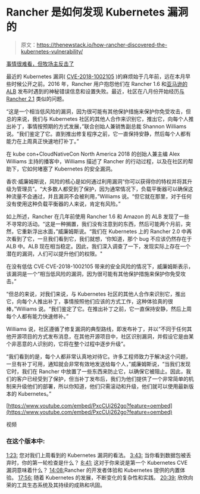 # Rancher 是如何发现 Kubernetes 漏洞的

> 原文：<https://thenewstack.io/how-rancher-discovered-the-kubernetes-vulnerability/>

[事情很难看，但牧场主反击了](https://thenewstack.simplecast.com/episodes/it-was-ugly-but-rancher-fought-back)

最近的 Kubernetes 漏洞( [CVE-2018-1002105](https://github.com/kubernetes/kubernetes/issues/71411) )的麻烦始于几年前，远在本月早些时候公开之前。2016 年，Rancher 用户抱怨他们在 Rancher 1.6 和[亚马逊的 ALB](https://docs.aws.amazon.com/elasticloadbalancing/latest/application/introduction.html) 发布时遇到的神秘错误信息和设置失败。最近，社区在八月份开始经历[与](https://github.com/rancher/rancher/issues/14931) [Rancher 2.1](https://github.com/rancher/rancher/wiki/Rancher-2.1) 类似的问题。

“这是一个相当低风险的漏洞，因为很可能有其他保护措施来保护你免受攻击，但总的来说，我们与 Kubernetes 社区的其他人合作来识别它，推出它，向每个人推出补丁，事情按预期的方式发展，”联合创始人兼销售副总裁 Shannon Williams 说。“我们鉴定了它。直到推出修复程序之前，它一直保持安静，然后每个人都有能力在上周真正快速地打补丁。”

在 kube con+CloudNativeCon North America 2018 的创始人兼主编 Alex Williams 主持的播客中，Williams 描述了 Rancher 的行动过程，以及在社区的帮助下，它如何堵塞了 Kubernetes 的安全漏洞。

香农·威廉姆斯说，风险的核心是如何通过利用漏洞“你可以获得你的特权并将其升级为管理员”。“大多数人都受到了保护，因为通常情况下，负载平衡器可以确保这种流量不会通过，并且漏洞不会被利用，”Williams 说。“但它就在那里，对于任何没有使用这种负载平衡器的人来说，肯定有风险。”

如上所述，Rancher 在几年前使用 Rancher 1.6 和 Amazon 的 ALB 发现了一些不寻常的活动。“这是一种搁置，我们没有注意到的东西，然后可能两个月前，突然，它重新浮出水面，”威廉姆斯说。“我们在 Kubernetes 上的 Rancher 2.0 中再次看到了它，一旦我们看到它，我们就想，‘你知道，那个 bug 不应该仍然存在于 ALB 中。ALB 现在相当稳定。因此，我们深入调查了一下，发现实际上存在一个潜在的漏洞，人们可以提升他们的权限。"

在没有低估 CVE·CVE-2018-1002105 带来的安全风险的情况下，威廉姆斯表示，该漏洞是一个“相当低风险的漏洞，因为很可能有其他保护措施来保护你免受攻击。”

“但总的来说，对我们来说，与 Kubernetes 社区的其他人合作来识别它，推出它，向每个人推出补丁，事情按照他们应该的方式工作，这种体验真的很棒，”Williams 说。“我们鉴定了它。在推出补丁之前，它一直保持安静，然后上周每个人都有能力快速修补。”

Williams 说，社区遵循了修复漏洞的典型路线，即发布补丁，并以“不同于任何其他开源项目的方式发布消息，在其他开源项目中，社区识别漏洞，并假设它是由某个非恶意的人识别的，它将在整个过程中逐步升级”。

“我们看到的是，每个人都非常认真地对待它。许多工程师致力于解决这个问题，一旦有补丁可用，通知就会非常有效地发送给每个人，”威廉姆斯说，“当我们发现它时，我们在 Rancher 中放置了一些东西来防止它，以确保它被阻止。因此，我们的客户已经受到了保护，但当补丁发布后，我们为他们提供了一个非常简单的机制来升级他们的部署，所以你知道，他们只需滚动和升级，他们就可以使用最新版本的 Kubernetes。”

[https://www.youtube.com/embed/PxcCUj262go?feature=oembed](https://www.youtube.com/embed/PxcCUj262go?feature=oembed)

视频

### 在这个版本中:

[1:23:](https://thenewstack.simplecast.com/episodes/it-was-ugly-but-rancher-fought-back?t=1:23) 您对我们上周看到的 Kubernetes 漏洞的看法。
[3:43:](https://thenewstack.simplecast.com/episodes/it-was-ugly-but-rancher-fought-back?t=3:43) 当你看到数据包被丢弃时，你的第一轮检查是什么？
[8:41:](https://thenewstack.simplecast.com/episodes/it-was-ugly-but-rancher-fought-back?t=8:41) 这对于你来说是第一个 Kubernetes CVE 漏洞意味着什么？
[14:08:](https://thenewstack.simplecast.com/episodes/it-was-ugly-but-rancher-fought-back?t=14:08)Rancher 的开发者体验和 Kubernetes 提供的内置体验。
[17:56:](https://thenewstack.simplecast.com/episodes/it-was-ugly-but-rancher-fought-back?t=17:56) 随着 Kubernetes 的发展，不断变化的复杂性和实践。
[20:39:](https://thenewstack.simplecast.com/episodes/it-was-ugly-but-rancher-fought-back?t=20:39) 欣欣向荣的工具生态系统及其持续的成熟和巩固。

<svg xmlns:xlink="http://www.w3.org/1999/xlink" viewBox="0 0 68 31" version="1.1"><title>Group</title> <desc>Created with Sketch.</desc></svg>
